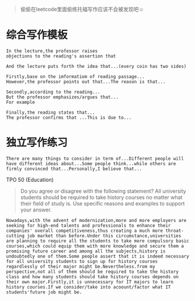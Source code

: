 >偷偷在leetcode里面偷练托福写作应该不会被发现吧☺️  
# 综合写作模板
    In the lecture,the professor raises
    objections to the reading's assertion that

    And the lecture puts forth the idea that...(every coin has two sides)

    Firstly,base on the imformatiom of reading passage...
    However,the professor points out that...The reason is that...

    Secondly,according to the reading...
    But the professor emphasizes/argues that...
    For example

    Finally,the reading states that...
    The professor confirms that ...This is due to...


# 独立写作练习
    There are many things to consider in term of...Different people will have different ideas about...Some people think...while others are firmly convinced that...Personally,I believe that...

TPO 50 (Education)
>Do you agree or disagree with the following statement? All university students should be required to take history courses no matter what their field of study is. Use specific reasons and examples to support your answer.

    Nowadays,with the advent of modernization,more and more employers are seeking for high-end talents and professionals to enhance their companies' overall competitiveness,thus creating a much more throat-cutting job market than before.Under this circumstance,universities are planning to require all the students to take more compulsory basic courses,which could equip them with more knowledge and secure them a promising future career and among all the subjects,history is undoubtedly one of them.Some people assert that it is indeed necessary for all university students to sign up for history courses regardlessly of their major might be.Nevertheless.from my perspective,not all of them should be required to take the history class and how many students should take history courses depends on their own major.Firstly,it is unnecessary for IT majors to learn history courses.If we consider/take into acoount/factor what IT students'future job might be.
